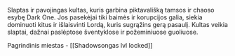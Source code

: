 Slaptas ir pavojingas kultas, kuris garbina piktavališką tamsos ir chaoso esybę Dark One. Jos pasekėjai tiki baimės ir korupcijos galia, siekia dominuoti kitus ir išlaisvinti Lordą, kuris sugrąžins gerą pasaulį. Kultas veikia slaptai, dažnai paslėptose šventyklose ir požeminiuose guoliuose.

Pagrindinis miestas - [[Shadowsongas lvl locked]]
